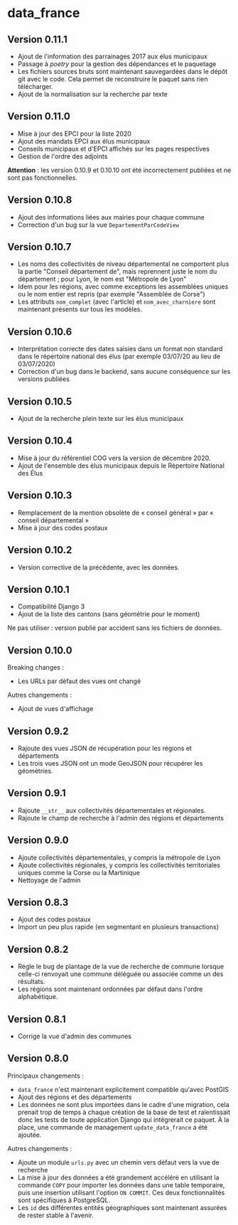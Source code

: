 data_france
===========

Version 0.11.1
--------------

* Ajout de l'information des parrainages 2017 aux élus municipaux
* Passage à *poetry* pour la gestion des dépendances et le paquetage
* Les fichiers sources bruts sont maintenant sauvegardées dans le dépôt git avec le code.
  Cela permet de reconstruire le paquet sans rien télécharger.
* Ajout de la normalisation sur la recherche par texte

Version 0.11.0
--------------

* Mise à jour des EPCI pour la liste 2020
* Ajout des mandats EPCI aux élus municipaux
* Conseils municipaux et d'EPCI affichés sur les pages respectives
* Gestion de l'ordre des adjoints

**Attention** : les version 0.10.9 et 0.10.10 ont été incorrectement publiées et ne sont pas fonctionnelles.

Version 0.10.8
--------------

* Ajout des informations liées aux mairies pour chaque commune
* Correction d'un bug sur la vue `DepartementParCodeView`

Version 0.10.7
--------------

* Les noms des collectivités de niveau départemental ne comportent plus la partie "Conseil département de",
  mais reprennent juste le nom du département ; pour Lyon, le nom est "Métropole de Lyon"
* Idem pour les régions, avec comme exceptions les assemblées uniques ou le nom entier est repris (par exemple
  "Assemblée de Corse")
* Les attributs `nom_complet` (avec l'article) et `nom_avec_charniere` sont maintenant présents sur tous
  les modèles.

Version 0.10.6
--------------

* Interprétation correcte des dates saisies dans un format non standard dans le
  répertoire national des élus (par exemple 03/07/20 au lieu de 03/07/2020)
* Correction d'un bug dans le backend, sans aucune conséquence sur les versions
  publiées

Version 0.10.5
--------------

* Ajout de la recherche plein texte sur les élus municipaux

Version 0.10.4
--------------

* Mise à jour du référentiel COG vers la version de décembre 2020.
* Ajout de l'ensemble des élus municipaux depuis le Répertoire National des Élus

Version 0.10.3
--------------

* Remplacement de la mention obsolète de « conseil général » par « conseil départemental »
* Mise à jour des codes postaux

Version 0.10.2
--------------

* Version corrective de la précédente, avec les données.

Version 0.10.1
--------------

* Compatibilité Django 3
* Ajout de la liste des cantons (sans géométrie pour le moment)

Ne pas utiliser : version publié par accident sans les fichiers de données.

Version 0.10.0
--------------

Breaking changes :
* Les URLs par défaut des vues ont changé

Autres changements :
* Ajout de vues d'affichage 

Version 0.9.2
-------------

* Rajoute des vues JSON de récupération pour les régions et départements
* Les trois vues JSON ont un mode GeoJSON pour récupérer les géométries.

Version 0.9.1
-------------

* Rajoute `__str__` aux collectivités départementales et régionales.
* Rajoute le champ de recherche à l'admin des régions et départements

Version 0.9.0
-------------

* Ajoute collectivités départementales, y compris la métropole de Lyon
* Ajoute collectivités régionales, y compris les collectivités territoriales uniques comme la Corse ou la Martinique
* Nettoyage de l'admin

Version 0.8.3
-------------

* Ajout des codes postaux
* Import un peu plus rapide (en segmentant en plusieurs transactions)

Version 0.8.2
-------------

* Régle le bug de plantage de la vue de recherche de commune lorsque celle-ci
  renvoyait une commune déléguée ou associée comme un des résultats.
* Les régions sont maintenant ordonnées par défaut dans l'ordre alphabétique.

Version 0.8.1
-------------

* Corrige la vue d'admin des communes

Version 0.8.0
-------------

Principaux changements :

* `data_france` n'est maintenant explicitement compatible qu'avec PostGIS
* Ajout des régions et des départements
* Les données ne sont plus importées dans le cadre d'une migration, cela prenait
  trop de temps à chaque création de la base de test et ralentissait donc les 
  tests de toute application Django qui intégrerait ce paquet. À la place, une
  commande de management `update_data_france` a été ajoutée.

Autres changements :

* Ajoute un module `urls.py` avec un chemin vers défaut vers la vue de recherche
* La mise à jour des données a été grandement accéléré en utilisant la commande
  `COPY` pour importer les données dans une table temporaire, puis une insertion
  utilisant l'option `ON COMMIT`. Ces deux fonctionnalités sont spécifiques à
  PostgreSQL.
* Les `id` des différentes entités géographiques sont maintenant assurées de rester
  stable à l'avenir.
